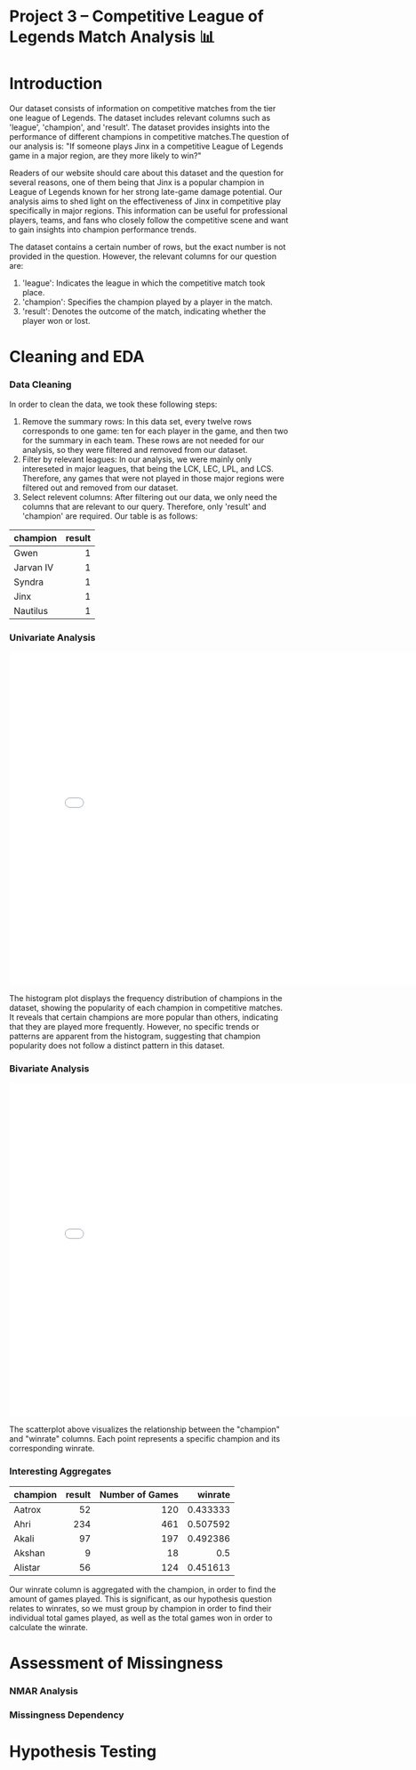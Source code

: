 # Project 3 – Competitive League of Legends Match Analysis 📊

# Introduction
Our dataset consists of information on competitive matches from the tier one league of Legends. The dataset includes relevant columns such as 'league', 'champion', and 'result'. The dataset provides insights into the performance of different champions in competitive matches.The question of our analysis is: "If someone plays Jinx in a competitive League of Legends game in a major region, are they more likely to win?"

Readers of our website should care about this dataset and the question for several reasons, one of them being that Jinx is a popular champion in League of Legends known for her strong late-game damage potential. Our analysis aims to shed light on the effectiveness of Jinx in competitive play specifically in major regions. This information can be useful for professional players, teams, and fans who closely follow the competitive scene and want to gain insights into champion performance trends.

The dataset contains a certain number of rows, but the exact number is not provided in the question. However, the relevant columns for our question are:
1. 'league': Indicates the league in which the competitive match took place.
2. 'champion': Specifies the champion played by a player in the match.
3. 'result': Denotes the outcome of the match, indicating whether the player won or lost.

# Cleaning and EDA
### Data Cleaning
In order to clean the data, we took these following steps: 
1. Remove the summary rows: In this data set, every twelve rows corresponds to one game: ten for each player in the game, and then two for the summary in each team. These rows are not needed for our analysis, so they were filtered and removed from our dataset. 
2. Filter by relevant leagues: In our analysis, we were mainly only intereseted in major leagues, that being the LCK, LEC, LPL, and LCS. Therefore, any games that were not played in those major regions were filtered out and removed from our dataset. 
3. Select relevent columns: After filtering out our data, we only need the columns that are relevant to our query. Therefore, only 'result' and 'champion' are required. 
Our table is as follows: 

| champion   |   result |
|:-----------|---------:|
| Gwen       |        1 |
| Jarvan IV  |        1 |
| Syndra     |        1 |
| Jinx       |        1 |
| Nautilus   |        1 |

### Univariate Analysis

<iframe src="assets/univariate.html" width=800 height=600 frameBorder=0></iframe>

The histogram plot displays the frequency distribution of champions in the dataset, showing the popularity of each champion in competitive matches. It reveals that certain champions are more popular than others, indicating that they are played more frequently. However, no specific trends or patterns are apparent from the histogram, suggesting that champion popularity does not follow a distinct pattern in this dataset.
### Bivariate Analysis

<iframe src="assets/bivariate.html" width=800 height=600 frameBorder=0></iframe>

The scatterplot above visualizes the relationship between the "champion" and "winrate" columns. Each point represents a specific champion and its corresponding winrate.

### Interesting Aggregates


| champion   |   result |   Number of Games |   winrate |
|:-----------|---------:|------------------:|----------:|
| Aatrox     |       52 |               120 |  0.433333 |
| Ahri       |      234 |               461 |  0.507592 |
| Akali      |       97 |               197 |  0.492386 |
| Akshan     |        9 |                18 |  0.5      |
| Alistar    |       56 |               124 |  0.451613 |

Our winrate column is aggregated with the champion, in order to find the amount of games played. This is significant, as our hypothesis question relates to winrates, so we must group by champion in order to find their individual total games played, as well as the total games won in order to calculate the winrate. 

# Assessment of Missingness
### NMAR Analysis
### Missingness Dependency 

# Hypothesis Testing 
